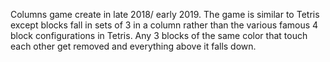 Columns game create in late 2018/ early 2019. The game is similar to Tetris except blocks fall in sets of 3 in a column rather than the various famous 4 block configurations in Tetris. Any 3 blocks of the same color that touch each other get removed and everything above it falls down.
